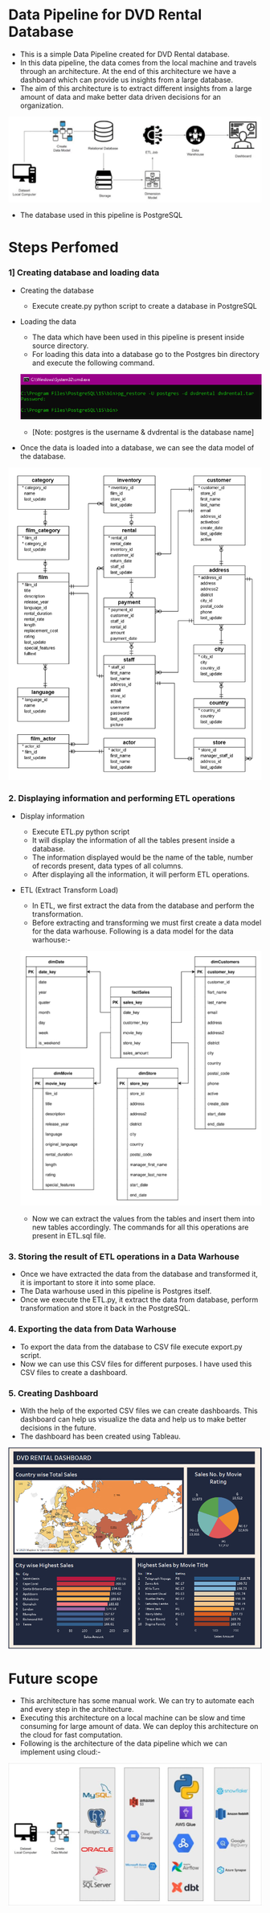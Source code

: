 # Data Pipeline for DVD Rental Database
* This is a simple Data Pipeline created for DVD Rental database.
* In this data pipeline, the data comes from the local machine and travels through an architecture. At the end of this architecture we have a dashboard which can provide us insights from a large database.
* The aim of this architecture is to extract different insights from a large amount of data and make better data driven decisions for an organization.

<div>
<p float="left">
  <img src="img/architecture.png"/>
</p>
</div>

* The database used in this pipeline is PostgreSQL
# Steps Perfomed
### 1] Creating database and loading data
* Creating the database
  * Execute create.py python script to create a database in PostgreSQL
* Loading the data
  * The data which have been used in this pipeline is present inside source directory.
  * For loading this data into a database go to the Postgres bin directory and execute the following command.
  
  <div>
    <p float="left">
    <img src="img/pg_restore.png"/>
    </p>
  </div>
  
  * [Note: postgres is the username & dvdrental is the database name]
* Once the data is loaded into a database, we can see the data model of the database.

<div>
<p float="left">
  <img src="img/DB Data Model.png"/>
</p>
</div>

### 2. Displaying information and performing ETL operations
* Display information
  * Execute ETL.py python script 
  * It will display the information of all the tables present inside a database.
  * The information displayed would be the name of the table, number of records present, data types of all columns.
  * After displaying all the information, it will perform ETL operations.
* ETL (Extract Transform Load)
  * In ETL, we first extract the data from the database and perform the transformation.
  * Before extracting and transforming we must first create a data model for the data warhouse. Following is a data model for the data warhouse:-
  
  <div>
    <p float="left">
    <img src="img/DW Data Model.png"/>
    </p>
  </div>
  
  * Now we can extract the values from the tables and insert them into new tables accordingly. The commands for all this operations are present in ETL.sql file.
### 3. Storing the result of ETL operations in a Data Warhouse
* Once we have extracted the data from the database and transformed it, it is important to store it into some place.
* The Data warhouse used in this pipeline is Postgres itself.
* Once we execute the ETL.py, it extract the data from database, perform transformation and store it back in the PostgreSQL. 
### 4. Exporting the data from Data Warhouse
* To export the data from the database to CSV file execute export.py script.
* Now we can use this CSV files for different purposes. I have used this CSV files to create a dashboard. 
### 5. Creating Dashboard
* With the help of the exported CSV files we can create dashboards. This dashboard can help us visualize the data and help us to make better decisions in the future.
* The dashboard has been created using Tableau.

<div>
<p float="left">
  <img src="img/dashboard.png"/>
</p>
</div>

# Future scope
* This architecture has some manual work. We can try to automate each and every step in the architecture.
* Executing this architecture on a local machine can be slow and time consuming for large amount of data. We can deploy this architecture on the cloud for fast computation.
* Following is the architecture of the data pipeline which we can implement using cloud:-

<div>
<p float="left">
  <img src="img/cloud architecture.png"/>
</p>
</div>